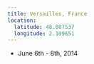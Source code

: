```yaml
---
title: Versailles, France
location:
  latitude: 48.807537
  longitude: 2.109651
---
```


+ June 6th - 8th, 2014
